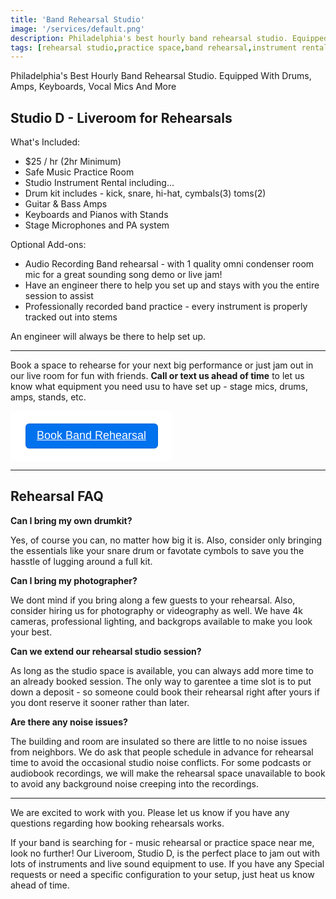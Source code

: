 ```yaml
---
title: 'Band Rehearsal Studio'
image: '/services/default.png'
description: Philadelphia's best hourly band rehearsal studio. Equipped with drums, amps, keyboards, vocal mics and other instruments - Sounds Like Soma 
tags: [rehearsal studio,practice space,band rehearsal,instrument rental]
---
```

Philadelphia's Best Hourly Band Rehearsal Studio. Equipped With Drums, Amps, Keyboards, Vocal Mics And More

## Studio D - Liveroom for Rehearsals

What's Included:

- $25 / hr (2hr Minimum)
- Safe Music Practice Room
- Studio Instrument Rental including...
- Drum kit includes - kick, snare, hi-hat, cymbals(3) toms(2)
- Guitar & Bass Amps
- Keyboards and Pianos with Stands
- Stage Microphones and PA system

Optional Add-ons:

- Audio Recording Band rehearsal - with 1 quality omni condenser room mic for a great sounding song demo or live jam!
- Have an engineer there to help you set up and stays with you the entire session to assist
- Professionally recorded band practice - every instrument is properly tracked out into stems


An engineer will always be there to help set up. 

- - -

Book a space to rehearse for your next big performance or just jam out in our live room for fun with friends. **Call or text us ahead of time** to let us know what equipment you need usu to have set up - stage mics, drums, amps, stands, etc. 

<div style="
  overflow: auto;
  display: flex;
  flex-direction: column;
  justify-content: flex-end;
  align-items: center;
  width: 259px;
  background: #FFFFFF;
  font-family: SQ Market, SQ Market, Helvetica, Arial, sans-serif;
  ">
  <div style="padding: 20px;">
  <a target="_blank" href="https://checkout.square.site/buy/QRQWE2MKRDVH3ZS6NDRTP4QP" style="
    display: inline-block;
    font-size: 18px;
    line-height: 38px;
    height: 40px;
    color: #ffffff;
    min-width: 212px;
    background-color: #0072ee;
    text-align: center;
    box-shadow: 0 0 0 1px rgba(0,0,0,.1) inset;
    border-radius: 6px;
  ">Book Band Rehearsal</a>
  </div>
</div>

- - -

## Rehearsal FAQ

**Can I bring my own drumkit?**

Yes, of course you can, no matter how big it is. Also, consider only bringing the essentials like your snare drum or favotate cymbols to save you the hasstle of lugging around a full kit.

**Can I bring my photographer?**

We dont mind if you bring along a few guests to your rehearsal. Also, consider hiring us for photography or videography as well. We have 4k cameras, professional lighting, and backgrops available to make you look your best.

**Can we extend our rehearsal studio session?**

As long as the studio space is available, you can always add more time to an already booked session. The only way to garentee a time slot is to put down a deposit - so someone could book their rehearsal right after yours if you dont reserve it sooner rather than later.

**Are there any noise issues?**

The building and room are insulated so there are little to no noise issues from neighbors. We do ask that people schedule in advance for rehearsal time to avoid the occasional studio noise conflicts. For some podcasts or audiobook recordings, we will make the rehearsal space unavailable to book to avoid any background noise creeping into the recordings. 

- - -

We are excited to work with you. Please let us know if you have any questions regarding how booking rehearsals works.

If your band is searching for - music rehearsal or practice space near me, look no further!  Our Liveroom, Studio D, is the perfect place to jam out with lots of instruments and live sound equipment to use. If you have any Special requests or need a specific configuration to your setup, just heat us know ahead of time.


